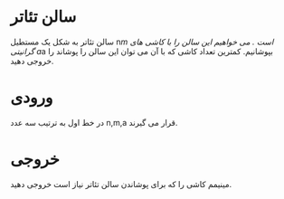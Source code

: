 # سالن تئاتر
سالن تئاتر به شکل یک مستطیل 
n*m
است . می خواهیم این سالن را با کاشی های گرانیتی a*a بپوشانیم. کمترین تعداد کاشی که با آن می توان این سالن را پوشاند را خروجی دهید.  
# ورودی
در خط اول به ترتیب سه عدد n,m,a قرار می گیرند.  
# خروجی
مینیمم کاشی را که برای پوشاندن سالن تئاتر نیاز است خروجی دهید.
